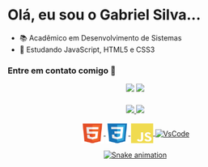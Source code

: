 # Olá, eu sou o Gabriel Silva...

  - 📚 Acadêmico em Desenvolvimento de Sistemas<br>
  - 🌱 Estudando JavaScript, HTML5 e CSS3
  
### Entre em contato comigo 🔻

 <div align="center">
   <a href = "mailto:contato.gabrieljosesilva@gmail.com"><img src="https://img.shields.io/badge/Gmail-D14836?style=for-the-badge&logo=gmail&logoColor=white" target="_blank"></a>
   <a href="https://www.linkedin.com/in/gabriel-jose-silva/" target="_blank"><img src="https://img.shields.io/badge/-LinkedIn-%230077B5?style=for-the-badge&logo=linkedin&logoColor=white" target="_blank"></a> 
   
  </div>
  
###

<div align="center">
  <a href="https://github.com/gabriel-gjs">
  <img height="180em" src="https://github-readme-stats.vercel.app/api?username=gabriel-gjs&show_icons=true&theme=dracula&include_all_commits=true&count_private=true"/>
  <img height="180em" src="https://github-readme-stats.vercel.app/api/top-langs/?username=gabriel-gjs&layout=compact&langs_count=7&theme=dracula"/>
</div>
  
  <div align="center" style="display: inline_block; "><br>
      <img align="center" alt="HTML5" height="40" width="45" src="https://raw.githubusercontent.com/devicons/devicon/master/icons/html5/html5-original.svg">
      <img align="center" alt="CSS3" height="40" width="45" src="https://raw.githubusercontent.com/devicons/devicon/master/icons/css3/css3-original.svg">   
      <img align="center" alt="Js" height="40" width="45" src="https://raw.githubusercontent.com/devicons/devicon/master/icons/javascript/javascript-plain.svg">
      <img align="center" alt="VsCode" height="40" width="45"  src="https://cdn.jsdelivr.net/gh/devicons/devicon/icons/vscode/vscode-original.svg">
          
    
   ![Snake animation](https://github.com/gabriel-gjs/gabriel-gjs/blob/output/github-contribution-grid-snake.svg)
</div>

  

  

